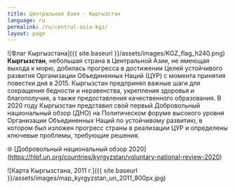 ```yaml
---
title: Центральная Азия - Кыргызстан
language: ru
permalink: /ru/central-asia-kgz/
layout: page
---
```


![Флаг Кыргызстана]({{ site.baseurl }}/assets/images/KGZ_flag_h240.png) **Кыргызстан**, небольшая страна в Центральной Азии, не имеющая выхода к морю, добилась прогресса в достижении Целей устойчивого развития Организации Объединенных Наций (ЦУР) с момента принятия повестки дня в 2015. Кыргызстан предпринял важные шаги для сокращения бедности и неравенства, укрепления здоровья и благополучия, а также предоставления качественного образования. В 2020 году Кыргызстан представил свой первый Добровольный национальный обзор (ДНО) на Политическом форуме высокого уровня Организации Объединенных Наций по устойчивому развитию, в котором был изложен прогресс страны в реализации ЦУР и определены ключевые проблемы, требующие решения.

🌐 [Добровольный национальный обзор 2020] (https://hlpf.un.org/countries/kyrgyzstan/voluntary-national-review-2020)

![Карта Кыргызстана, 2011 г.]({{ site.baseurl }}/assets/images/map_kyrgyzstan_un_2011_800px.jpg)